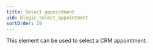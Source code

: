 ```yaml
---
title: Select appointment
uid: blogic_select_appointment
sortOrder: 19
---
```


This element can be used to select a CRM appointment.

